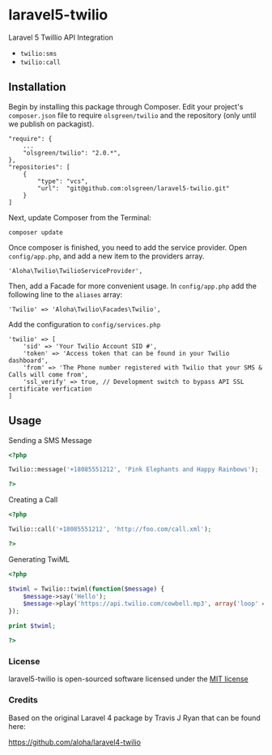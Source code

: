 laravel5-twilio
===============
Laravel 5 Twillio API Integration


- `twilio:sms`
- `twilio:call`


## Installation
Begin by installing this package through Composer. Edit your project's `composer.json` file to require `olsgreen/twilio` and the repository (only until we publish on packagist).

    "require": {
        ...
        "olsgreen/twilio": "2.0.*",
    },
    "repositories": [
        {
            "type": "vcs",
            "url":  "git@github.com:olsgreen/laravel5-twilio.git"
        }
    ]

Next, update Composer from the Terminal:

    composer update

Once composer is finished, you need to add the service provider. Open `config/app.php`, and add a new item to the providers array.

    'Aloha\Twilio\TwilioServiceProvider',

Then, add a Facade for more convenient usage. In `config/app.php` add the following line to the `aliases` array:

    'Twilio' => 'Aloha\Twilio\Facades\Twilio',

Add the configuration to `config/services.php`

```
'twilio' => [
    'sid' => 'Your Twilio Account SID #',
    'token' => 'Access token that can be found in your Twilio dashboard',
    'from' => 'The Phone number registered with Twilio that your SMS & Calls will come from',
    'ssl_verify' => true, // Development switch to bypass API SSL certificate verfication
]
```

## Usage

Sending a SMS Message

```php
<?php

Twilio::message('+18085551212', 'Pink Elephants and Happy Rainbows');

?>
```

Creating a Call

```php
<?php

Twilio::call('+18085551212', 'http://foo.com/call.xml');

?>
```

Generating TwiML

```php
<?php

$twiml = Twilio::twiml(function($message) {
    $message->say('Hello');
    $message->play('https://api.twilio.com/cowbell.mp3', array('loop' => 5));
});

print $twiml;

?>
```

### License

laravel5-twilio is open-sourced software licensed under the [MIT license](http://opensource.org/licenses/MIT)

### Credits

Based on the original Laravel 4 package by Travis J Ryan that can be found here:

https://github.com/aloha/laravel4-twilio
